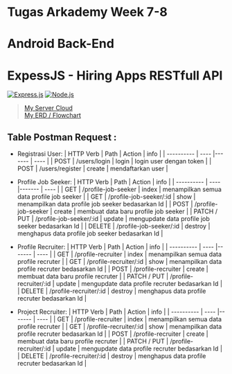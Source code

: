 # Tugas Arkademy Week 7-8  
# Android Back-End
# ExpessJS - Hiring Apps RESTfull API

[![Express.js](https://img.shields.io/badge/Express.js-4.x-orange.svg?style=rounded-square)](https://expressjs.com/en/starter/installing.html)
[![Node.js](https://img.shields.io/badge/Node.js-v.12.13-green.svg?style=rounded-square)](https://nodejs.org/)

> [My Server Cloud](http://34.234.66.114:8080/)  
  [My ERD / Flowchart ][erd/flowchart]

## Table Postman Request :
* Registrasi User:
    | HTTP  Verb | Path | Action | info |
    | ---------- | ---- |------- | ---- |
    | POST | /users/login | login | login user dengan token |
    | POST | /users/register | create | mendaftarkan user |
    
* Profile Job Seeker:
    | HTTP  Verb | Path | Action | info |
    | ---------- | ---- |------- | ---- |
    | GET | /profile-job-seeker | index | menampilkan semua data profile job seeker |
    | GET | /profile-job-seeker/:id | show | menampilkan data profile job seeker bedasarkan Id |
    | POST | /profile-job-seeker | create | membuat data baru profile job seeker |
    | PATCH / PUT | /profile-job-seeker/:id | update | mengupdate data profile job seeker bedasarkan Id |
    | DELETE | /profile-job-seeker/:id | destroy | menghapus data profile job seeker bedasarkan Id |

* Profile Recruiter:
    | HTTP  Verb | Path | Action | info |
    | ---------- | ---- |------- | ---- |
    | GET | /profile-recruiter | index | menampilkan semua data profile recruter |
    | GET | /profile-recruiter/:id | show | menampilkan data profile recruter bedasarkan Id |
    | POST | /profile-recruiter | create | membuat data baru profile recruter |
    | PATCH / PUT | /profile-recruiter/:id | update | mengupdate data profile recruter bedasarkan Id |
    | DELETE | /profile-recruiter/:id | destroy | menghapus data profile recruter bedasarkan Id |

* Project Recruiter:
    | HTTP  Verb | Path | Action | info |
    | ---------- | ---- |------- | ---- |
    | GET | /profile-recruiter | index | menampilkan semua data profile recruter |
    | GET | /profile-recruiter/:id | show | menampilkan data profile recruter bedasarkan Id |
    | POST | /profile-recruiter | create | membuat data baru profile recruter |
    | PATCH / PUT | /profile-recruiter/:id | update | mengupdate data profile recruter bedasarkan Id |
    | DELETE | /profile-recruiter/:id | destroy | menghapus data profile recruter bedasarkan Id |

[erd/flowchart]: https://drive.google.com/file/d/1o-mF5aIjFTS-0T4prgDNY6_kcdSQ-1ZF/view?usp=sharing
